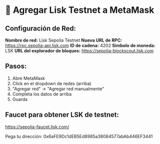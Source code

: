 # 🔗 Agregar Lisk Testnet a MetaMask

## Configuración de Red:

**Nombre de red:** Lisk Sepolia Testnet
**Nueva URL de RPC:** https://rpc.sepolia-api.lisk.com
**ID de cadena:** 4202
**Símbolo de moneda:** LSK
**URL del explorador de bloques:** https://sepolia-blockscout.lisk.com

## Pasos:

1. Abre MetaMask
2. Click en el dropdown de redes (arriba)
3. "Agregar red" → "Agregar red manualmente"
4. Completa los datos de arriba
5. Guarda

## Faucet para obtener LSK de testnet:

https://sepolia-faucet.lisk.com/

Pega tu dirección: 0x6aFE9Dc1dEB5Ed8985a38084577abAb446EF3441
